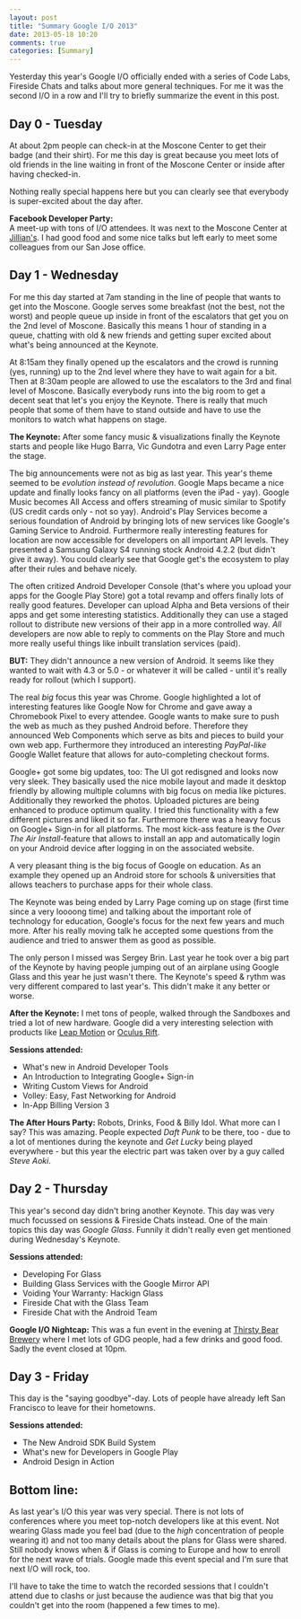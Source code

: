 ```yaml
---
layout: post
title: "Summary Google I/O 2013"
date: 2013-05-18 10:20
comments: true
categories: [Summary]
---
```

Yesterday this year's Google I/O officially ended with a series of Code Labs, Fireside Chats and talks about more general techniques. For me it was the second I/O in a row and I'll try to briefly summarize the event in this post.

Day 0 - Tuesday
----
At about 2pm people can check-in at the Moscone Center to get their badge (and their shirt). For me this day is great because you meet lots of old friends in the line waiting in front of the Moscone Center or inside after having checked-in.

Nothing really special happens here but you can clearly see that everybody is super-excited about the day after.

**Facebook Developer Party:**  
A meet-up with tons of I/O attendees. It was next to the Moscone Center at [Jillian's](http://www.jillianssf.com/). I had good food and some nice talks but left early to meet some colleagues from our San Jose office.

Day 1 - Wednesday
---
For me this day started at 7am standing in the line of people that wants to get into the Moscone. Google serves some breakfast (not the best, not the worst) and people queue up inside in front of the escalators that get you on the 2nd level of Moscone. Basically this means 1 hour of standing in a queue, chatting with old & new friends and getting super excited about what's being announced at the Keynote.

At 8:15am they finally opened up the escalators and the crowd is running (yes, running) up to the 2nd level where they have to wait again for a bit. Then at 8:30am people are allowed to use the escalators to the 3rd and final level of Moscone. Basically everybody runs into the big room to get a decent seat that let's you enjoy the Keynote. There is really that much people that some of them have to stand outside and have to use the monitors to watch what happens on stage.

**The Keynote:**  After some fancy music & visualizations finally the Keynote starts and people like Hugo Barra, Vic Gundotra and even Larry Page enter the stage.

The big announcements were not as big as last year. This year's theme seemed to be *evolution instead of revolution*. Google Maps became a nice update and finally looks fancy on all platforms (even the iPad - yay). Google Music becomes All Access and offers streaming of music similar to Spotify (US credit cards only - not so yay). Android's Play Services become a serious foundation of Android by bringing lots of new services like Google's Gaming Service to Android. Furthermore really interesting features for location are now accessible for developers on all important API levels. They presented a Samsung Galaxy S4 running stock Android 4.2.2 (but didn't give it away). You could clearly see that Google get's the ecosystem to play after their rules and behave nicely.

The often critized Android Developer Console (that's where you upload your apps for the Google Play Store) got a total revamp and offers finally lots of really good features. Developer can upload Alpha and Beta versions of their apps and get some interesting statistics. Additionally they can use a staged rollout to distribute new versions of their app in a more controlled way. *All* developers are now able to reply to comments on the Play Store and much more really useful things like inbuilt translation services (paid).

**BUT:** They didn't announce a new version of Android. It seems like they wanted to wait with 4.3 or 5.0 - or whatever it will be called - until it's really ready for rollout (which I support).

The real *big* focus this year was Chrome. Google highlighted a lot of interesting features like Google Now for Chrome and gave away a Chromebook Pixel to every attendee. Google wants to make sure to push the web as much as they pushed Android before. Therefore they announced Web Components which serve as bits and pieces to build your own web app. Furthermore they introduced an interesting *PayPal-like* Google Wallet feature that allows for auto-completing checkout forms.

Google+ got some big updates, too: The UI got redisgned and looks now very sleek. They basically used the nice mobile layout and made it desktop friendly by allowing multiple columns with big focus on media like pictures. Additionally they reworked the photos. Uploaded pictures are being enhanced to produce optimum quality. I tried this functionality with a few different pictures and liked it so far. Furthermore there was a heavy focus on Google+ Sign-in for all platforms. The most kick-ass feature is the *Over The Air Install*-feature that allows to install an app and automatically login on your Android device after logging in on the associated website.

A very pleasant thing is the big focus of Google on education. As an example they opened up an Android store for schools & universities that allows teachers to purchase apps for their whole class.

The Keynote was being ended by Larry Page coming up on stage (first time since a very loooong time) and talking about the important role of technology for education, Google's focus for the next few years and much more. After his really moving talk he accepted some questions from the audience and tried to answer them as good as possible.

The only person I missed was Sergey Brin. Last year he took over a big part of the Keynote by having people jumping out of an airplane using Google Glass and this year he just wasn't there. The Keynote's speed & rythm was very different compared to last year's. This didn't make it any better or worse.


**After the Keynote:** I met tons of people, walked through the Sandboxes and tried a lot of new hardware. Google did a very interesting selection with products like [Leap Motion](http://www.leapmotion.com/) or [Oculus Rift](http://www.oculusvr.com/).

**Sessions attended:**

- What's new in Android Developer Tools
- An Introduction to Integrating Google+ Sign-in
- Writing Custom Views for Android
- Volley: Easy, Fast Networking for Android
- In-App Billing Version 3

**The After Hours Party:** Robots, Drinks, Food & Billy Idol. What more can I say? This was amazing. People expected *Daft Punk* to be there, too - due to a lot of mentiones during the keynote and *Get Lucky* being played everywhere - but this year the electric part was taken over by a guy called *Steve Aoki*.

Day 2 - Thursday
--
This year's second day didn't bring another Keynote. This day was very much focussed on sessions & Fireside Chats instead. One of the main topics this day was *Google Glass*. Funnily it didn't really even get mentioned during Wednesday's Keynote.

**Sessions attended:** 
 
- Developing For Glass
- Building Glass Services with the Google Mirror API
- Voiding Your Warranty: Hackign Glass
- Fireside Chat with the Glass Team
- Fireside Chat with the Android Team

**Google I/O Nightcap:** This was a fun event in the evening at [Thirsty Bear Brewery](http://www.thirstybear.com/) where I met lots of GDG people, had a few drinks and good food. Sadly the event closed at 10pm.

Day 3 - Friday
--
This day is the "saying goodbye"-day. Lots of people have already left San Francisco to leave for their hometowns.

**Sessions attended:**  

- The New Android SDK Build System
- What's new for Developers in Google Play
- Android Design in Action

Bottom line:
---
As last year's I/O this year was very special. There is not lots of conferences where you meet top-notch developers like at this event. Not wearing Glass made you feel bad (due to the *high* concentration of people wearing it) and not too many details about the plans for Glass were shared. Still nobody knows when & if Glass is coming to Europe and how to enroll for the next wave of trials. Google made this event special and I'm sure that next I/O will rock, too.

I'll have to take the time to watch the recorded sessions that I couldn't attend due to clashs or just because the audience was that big that you couldn't get into the room (happened a few times to me).